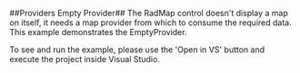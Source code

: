 ##Providers Empty Provider##
The RadMap control doesn't display a map on itself, it needs a map provider from which to consume the required data. This example demonstrates the EmptyProvider.

To see and run the example, please use the 'Open in VS' button and execute the project inside Visual Studio.
